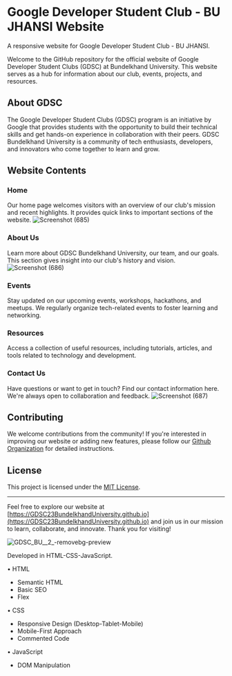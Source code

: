 # Google Developer Student Club - BU JHANSI Website
A responsive website for Google Developer Student Club - BU JHANSI.

Welcome to the GitHub repository for the official website of Google Developer Student Clubs (GDSC) at Bundelkhand University. This website serves as a hub for information about our club, events, projects, and resources.

## About GDSC

The Google Developer Student Clubs (GDSC) program is an initiative by Google that provides students with the opportunity to build their technical skills and get hands-on experience in collaboration with their peers. GDSC Bundelkhand University is a community of tech enthusiasts, developers, and innovators who come together to learn and grow.

## Website Contents

### Home

Our home page welcomes visitors with an overview of our club's mission and recent highlights. It provides quick links to important sections of the website.
![Screenshot (685)](https://github.com/GDSC23BundelkhandUniversity/GDSC23BundelkhandUniversity.github.io/assets/114987574/569ea1a8-4661-49a1-91ba-a07c27b94ec0)

### About Us

Learn more about GDSC Bundelkhand University, our team, and our goals. This section gives insight into our club's history and vision.
![Screenshot (686)](https://github.com/GDSC23BundelkhandUniversity/GDSC23BundelkhandUniversity.github.io/assets/114987574/f17ad8ba-331a-4bdb-a6f3-4ca0aad72048)

### Events

Stay updated on our upcoming events, workshops, hackathons, and meetups. We regularly organize tech-related events to foster learning and networking.

### Resources

Access a collection of useful resources, including tutorials, articles, and tools related to technology and development.

### Contact Us

Have questions or want to get in touch? Find our contact information here. We're always open to collaboration and feedback.
![Screenshot (687)](https://github.com/GDSC23BundelkhandUniversity/GDSC23BundelkhandUniversity.github.io/assets/114987574/9584d816-aa6a-4d3b-b64e-f4d88c844624)

## Contributing

We welcome contributions from the community! If you're interested in improving our website or adding new features, please follow our [Github Organization](https://github.com/GDSC23BundelkhandUniversity) for detailed instructions.

## License

This project is licensed under the [MIT License](LICENSE.md).

---

Feel free to explore our website at [https://GDSC23BundelkhandUniversity.github.io](https://GDSC23BundelkhandUniversity.github.io) and join us in our mission to learn, collaborate, and innovate. Thank you for visiting!

![GDSC_BU__2_-removebg-preview](https://github.com/GDSC23BundelkhandUniversity/GDSC23BundelkhandUniversity.github.io/assets/114987574/4000acbd-3302-49a4-82d3-10266cf034e2)


Developed in HTML-CSS-JavaScript.

• HTML
 - Semantic HTML
 - Basic SEO
 - Flex

• CSS
 - Responsive Design (Desktop-Tablet-Mobile)
 - Mobile-First Approach
 - Commented Code

• JavaScript
 - DOM Manipulation
